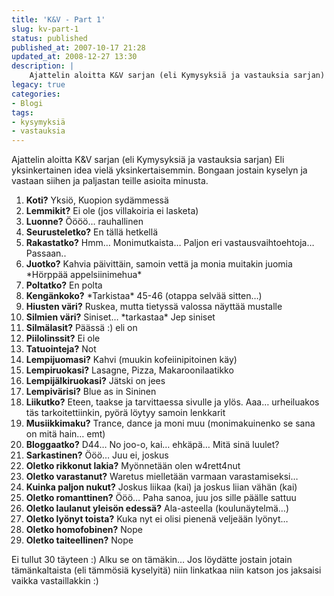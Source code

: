 ```yaml
---
title: 'K&V - Part 1'
slug: kv-part-1
status: published
published_at: 2007-10-17 21:28
updated_at: 2008-12-27 13:30
description: |
    Ajattelin aloitta K&V sarjan (eli Kymysyksiä ja vastauksia sarjan) Eli yksinkertainen idea vielä yksinkertaisemmin. Bongaan jostain kyselyn ja vastaan siihen ja paljastan teille asioita minusta.    Koti? Yksiö, Kuopion sydämmessä  Lemmikit? Ei ole (jos villakoiria ei lasketa)  Luonne? Öööö... rauhallinen  Seurusteletko? En tällä hetkellä  Rakastatko? Hmm... Monimutkaista... Paljon eri vastausvaihtoehtoja... Passaan..  Juotko? Kahvia päivittäin, samoin vettä ja monia muitakin juomia *Hörppää appelsiinimehua*  Poltatko? En polta  Kengänkoko? *Tarkistaa* 45-46 (otappa selvää sitten...)  Hiusten väri? Ruskea, mutta tietyssä valossa näyttää mustalle  Silmien väri?
legacy: true
categories:
- Blogi
tags:
- kysymyksiä
- vastauksia
---
```


<p>Ajattelin aloitta K&amp;V sarjan (eli Kymysyksiä ja vastauksia sarjan) Eli yksinkertainen idea vielä yksinkertaisemmin. Bongaan jostain kyselyn ja vastaan siihen ja paljastan teille asioita minusta.</p>
<ol>
<li><strong>Koti?</strong> Yksiö, Kuopion sydämmessä</li>
<li><strong>Lemmikit?</strong> Ei ole (jos villakoiria ei lasketa)</li>
<li><strong>Luonne?</strong> Öööö&#8230; rauhallinen</li>
<li><strong>Seurusteletko?</strong> En tällä hetkellä</li>
<li><strong>Rakastatko?</strong> Hmm&#8230; Monimutkaista&#8230; Paljon eri vastausvaihtoehtoja&#8230; Passaan..</li>
<li><strong>Juotko?</strong> Kahvia päivittäin, samoin vettä ja monia muitakin juomia *Hörppää appelsiinimehua*</li>
<li><strong>Poltatko?</strong> En polta</li>
<li><strong>Kengänkoko?</strong> *Tarkistaa* 45-46 (otappa selvää sitten&#8230;)</li>
<li><strong>Hiusten väri?</strong> Ruskea, mutta tietyssä valossa näyttää mustalle</li>
<li><strong>Silmien väri?</strong> Siniset&#8230; *tarkastaa* Jep siniset</li>
<li><strong>Silmälasit?</strong> Päässä :) eli on</li>
<li><strong>Piilolinssit?</strong> Ei ole</li>
<li><strong>Tatuointeja?</strong> Not</li>
<li><strong>Lempijuomasi?</strong> Kahvi (muukin kofeiinipitoinen käy)</li>
<li><strong>Lempiruokasi?</strong> Lasagne, Pizza, Makaroonilaatikko</li>
<li><strong>Lempijälkiruokasi?</strong> Jätski on jees</li>
<li><strong>Lempivärisi?</strong> Blue as in Sininen</li>
<li><strong>Liikutko?</strong> Eteen, taakse ja tarvittaessa sivulle ja ylös. Aaa&#8230; urheiluakos täs tarkoitettiinkin, pyörä löytyy samoin lenkkarit</li>
<li><strong>Musiikkimaku?</strong> Trance, dance ja moni muu (monimakuinenko se sana on mitä hain&#8230; emt)</li>
<li><strong>Bloggaatko?</strong> D44&#8230; No joo-o, kai&#8230; ehkäpä&#8230; Mitä sinä luulet?</li>
<li><strong>Sarkastinen?</strong> Ööö&#8230; Juu ei, joskus</li>
<li><strong>Oletko rikkonut lakia?</strong> Myönnetään olen w4rett4nut</li>
<li><strong>Oletko varastanut?</strong> Waretus mielletään varmaan varastamiseksi&#8230;</li>
<li><strong>Kuinka paljon nukut?</strong> Joskus liikaa (kai) ja joskus liian vähän (kai)</li>
<li><strong>Oletko romanttinen?</strong> Ööö&#8230; Paha sanoa, juu jos sille päälle sattuu</li>
<li><strong>Oletko laulanut yleisön edessä?</strong> Ala-asteella (koulunäytelmä&#8230;)</li>
<li><strong>Oletko lyönyt toista?</strong> Kuka nyt ei olisi pienenä veljeään lyönyt&#8230;</li>
<li><strong>Oletko homofobinen?</strong> Nope</li>
<li><strong>Oletko taiteellinen?</strong> Nope</li>
</ol>
<p>Ei tullut 30 täyteen :) Alku se on tämäkin&#8230; Jos löydätte jostain jotain tämänkaltaista (eli tämmösiä kyselyitä) niin linkatkaa niin katson jos jaksaisi vaikka vastaillakkin :)</p>